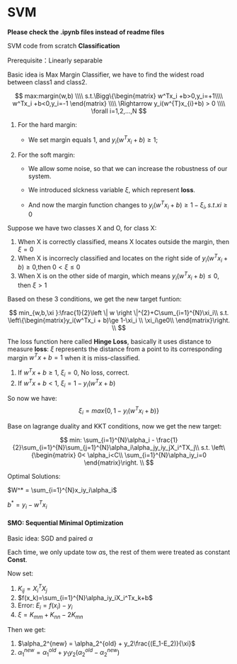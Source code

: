 # SVM

**Please check the .ipynb files instead of readme files**


SVM code from scratch
**Classification**

Prerequisite：Linearly separable

Basic idea is Max Margin Classifier, we have to find the widest road between class1 and class2.

$$
max:margin(w,b)
\\\\
s.t.\Bigg\{\begin{matrix}
w^Tx_i +b>0,y_i=+1\\\\
w^Tx_i +b<0,y_i=-1
\end{matrix}
\\\\
 \Rightarrow y_i(w^{T}x_{i}+b) > 0
 \\\\
 \forall i=1,2,...,N
$$

1. For the hard margin:

   * We set margin equals 1, and $y_i(w^Tx_i+b)\ge1$;
    
2. For the soft margin:

   * We allow some noise, so that we can increase the robustness of our system. 
   
   * We introduced slckness variable $\xi$, which represent **loss**. 
   
   * And now the margin function changes to $y_i(w^Tx_i+b)\ge1-\xi_i,s.t.xi\ge0$

Suppose we have two classes X and O, for class X:

   1. When X is correctly classified, means X locates outside the margin, then $\xi=0$
   2. When X is incorrecly classified and locates on the right side of $y_i(w^Tx_i+b)\ge0$,then $0<\xi\le0$ 
   3. When X is on the other side of margin, which means $y_i(w^Tx_i+b)\le0$, then $\xi>1$
   
Based on these 3 conditions, we get the new target funtion:

$$
min_{w,b,\xi }:\frac{1}{2}\left \| w \right \|^{2}+C\sum_{i=1}^{N}\xi_i\\
s.t. \left\{\begin{matrix}y_i(w^Tx_i + b)\ge 1-\xi_i
\\ \xi_i\ge0\\
\end{matrix}\right.
\\
$$

The loss function here called **Hinge Loss**, basically it uses distance to measure **loss**: $\xi$ represents the distance from a point to its corresponding margin $w^Tx+b=1$ when it is miss-classified.

   1. If $w^Tx+b\ge1$, $\xi_i=0$, No loss, correct.
   2. If $w^Tx+b<1$, $\xi_i=1-y_i(w^Tx+b)$
   
So now we have:
$$
\xi_i =max\left \{ 0,1-y_i(w^Tx_i + b) \right \}
$$
   
Base on lagrange duality and KKT conditions, now we get the new target:



$$
min: \sum_{i=1}^{N}\alpha_i - \frac{1}{2}\sum_{i=1}^{N}\sum_{j=1}^{N}\alpha_i\alpha_jy_iy_jX_i^TX_j\\
s.t.  \left\{\begin{matrix}
0< \alpha_i<C\\
\sum_{i=1}^{N}\alpha_iy_i=0
\end{matrix}\right.
\\
$$

Optimal Solutions:

$W^* = \sum_{i=1}^{N}x_iy_i\alpha_i$

$b^* = y_i-w^Tx_i$


#### SMO: Sequential Minimal Optimization

Basic idea: SGD and paired $\alpha$

Each time, we only update tow $\alpha$s, the rest of them were treated as constant **Const**.

Now set:

1. $K_{ij} = X_i^TX_j$
2. $f(x_k)=\sum_{i=1}^{N}\alpha_iy_iX_i^Tx_k+b$
3. Error: $E_i = f(x_i)-y_i$
4. $\xi=K_{mm}+K_{nn}-2K_{mn}$

Then we get:

1. $\alpha_2^{new} = \alpha_2^{old} + y_2\frac{(E_1-E_2)}{\xi}$
2. $\alpha_1^{new}=\alpha_1^{old}+y_1y_2(\alpha_2^{old}-\alpha_2^{new})$



